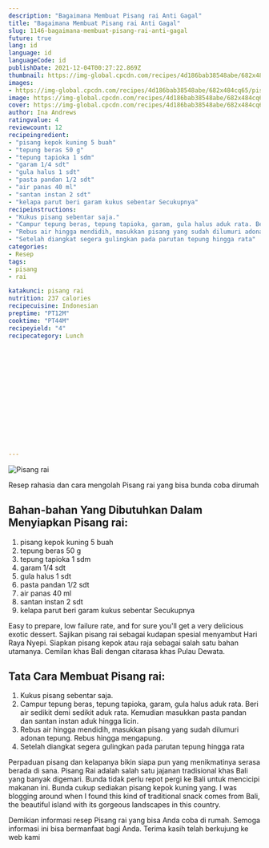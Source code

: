 ```yaml
---
description: "Bagaimana Membuat Pisang rai Anti Gagal"
title: "Bagaimana Membuat Pisang rai Anti Gagal"
slug: 1146-bagaimana-membuat-pisang-rai-anti-gagal
future: true
lang: id
language: id
languageCode: id
publishDate: 2021-12-04T00:27:22.869Z 
thumbnail: https://img-global.cpcdn.com/recipes/4d186bab38548abe/682x484cq65/pisang-rai-foto-resep-utama.png
images:
- https://img-global.cpcdn.com/recipes/4d186bab38548abe/682x484cq65/pisang-rai-foto-resep-utama.png
image: https://img-global.cpcdn.com/recipes/4d186bab38548abe/682x484cq65/pisang-rai-foto-resep-utama.png
cover: https://img-global.cpcdn.com/recipes/4d186bab38548abe/682x484cq65/pisang-rai-foto-resep-utama.png
author: Ina Andrews
ratingvalue: 4
reviewcount: 12
recipeingredient:
- "pisang kepok kuning 5 buah"
- "tepung beras 50 g"
- "tepung tapioka 1 sdm"
- "garam 1/4 sdt"
- "gula halus 1 sdt"
- "pasta pandan 1/2 sdt"
- "air panas 40 ml"
- "santan instan 2 sdt"
- "kelapa parut beri garam kukus sebentar Secukupnya"
recipeinstructions:
- "Kukus pisang sebentar saja."
- "Campur tepung beras, tepung tapioka, garam, gula halus aduk rata. Beri air sedikit demi sedikit aduk rata. Kemudian masukkan pasta pandan dan santan instan aduk hingga licin."
- "Rebus air hingga mendidih, masukkan pisang yang sudah dilumuri adonan tepung. Rebus hingga mengapung."
- "Setelah diangkat segera gulingkan pada parutan tepung hingga rata"
categories:
- Resep
tags:
- pisang
- rai

katakunci: pisang rai 
nutrition: 237 calories
recipecuisine: Indonesian
preptime: "PT12M"
cooktime: "PT44M"
recipeyield: "4"
recipecategory: Lunch


     
    
    
    
    
    
    
    
    
    
    
      
    
---
```



![Pisang rai](https://img-global.cpcdn.com/recipes/4d186bab38548abe/682x484cq65/pisang-rai-foto-resep-utama.png)

Resep rahasia dan cara mengolah  Pisang rai yang bisa bunda coba dirumah

<!--inarticleads1-->

## Bahan-bahan Yang Dibutuhkan Dalam Menyiapkan Pisang rai:

1. pisang kepok kuning 5 buah
1. tepung beras 50 g
1. tepung tapioka 1 sdm
1. garam 1/4 sdt
1. gula halus 1 sdt
1. pasta pandan 1/2 sdt
1. air panas 40 ml
1. santan instan 2 sdt
1. kelapa parut beri garam kukus sebentar Secukupnya

Easy to prepare, low failure rate, and for sure you&#39;ll get a very delicious exotic dessert. Sajikan pisang rai sebagai kudapan spesial menyambut Hari Raya Nyepi. Siapkan pisang kepok atau raja sebagai salah satu bahan utamanya. Cemilan khas Bali dengan citarasa khas Pulau Dewata. 

<!--inarticleads2-->

## Tata Cara Membuat Pisang rai:

1. Kukus pisang sebentar saja.
1. Campur tepung beras, tepung tapioka, garam, gula halus aduk rata. Beri air sedikit demi sedikit aduk rata. Kemudian masukkan pasta pandan dan santan instan aduk hingga licin.
1. Rebus air hingga mendidih, masukkan pisang yang sudah dilumuri adonan tepung. Rebus hingga mengapung.
1. Setelah diangkat segera gulingkan pada parutan tepung hingga rata


Perpaduan pisang dan kelapanya bikin siapa pun yang menikmatinya serasa berada di sana. Pisang Rai adalah salah satu jajanan tradisional khas Bali yang banyak digemari. Bunda tidak perlu repot pergi ke Bali untuk mencicipi makanan ini. Bunda cukup sediakan pisang kepok kuning yang. I was blogging around when I found this kind of traditional snack comes from Bali, the beautiful island with its gorgeous landscapes in this country. 

Demikian informasi  resep Pisang rai   yang bisa Anda coba di rumah. Semoga informasi ini bisa bermanfaat bagi Anda. Terima kasih telah berkujung ke web kami
